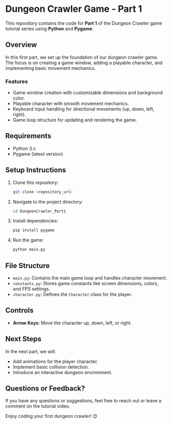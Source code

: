 # Dungeon Crawler Game - Part 1

This repository contains the code for **Part 1** of the Dungeon Crawler game tutorial series using **Python** and **Pygame**.

## Overview
In this first part, we set up the foundation of our dungeon crawler game. The focus is on creating a game window, adding a playable character, and implementing basic movement mechanics.

### Features
- Game window creation with customizable dimensions and background color.
- Playable character with smooth movement mechanics.
- Keyboard input handling for directional movements (up, down, left, right).
- Game loop structure for updating and rendering the game.

## Requirements
- Python 3.x
- Pygame (latest version)

## Setup Instructions
1. Clone this repository:
   ```bash
   git clone <repository_url>
   ```

2. Navigate to the project directory:
   ```bash
   cd DungeonCrawler_Part1
   ```

3. Install dependencies:
   ```bash
   pip install pygame
   ```

4. Run the game:
   ```bash
   python main.py
   ```

## File Structure
- `main.py`: Contains the main game loop and handles character movement.
- `constants.py`: Stores game constants like screen dimensions, colors, and FPS settings.
- `character.py`: Defines the `Character` class for the player.

## Controls
- **Arrow Keys**: Move the character up, down, left, or right.

## Next Steps
In the next part, we will:
- Add animations for the player character.
- Implement basic collision detection.
- Introduce an interactive dungeon environment.

## Questions or Feedback?
If you have any questions or suggestions, feel free to reach out or leave a comment on the tutorial video.

Enjoy coding your first dungeon crawler! 😊
